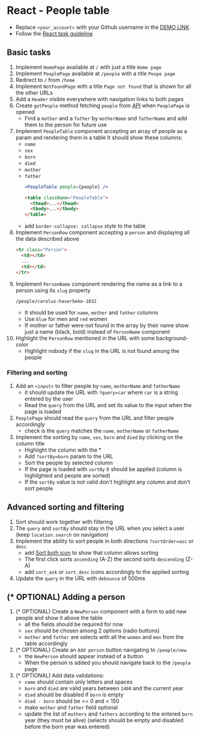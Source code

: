 # React - People table
- Replace `<your_account>` with your Github username in the
  [DEMO LINK](https://<your_account>.github.io/react_people-table/)
- Follow the [React task guideline](https://github.com/mate-academy/react_task-guideline#react-tasks-guideline)

## Basic tasks
1. Implement `HomePage` available at `/` with just a title `Home page`
1. Implement `PeoplePage` available at `/people` with a title `Peope page`
1. Redirect to `/` from `/home`
1. Implement `NotFoundPage` with a title `Page not found` that is shown for all the other URLs
1. Add a `Header` visible everywhere with navigation links to both pages
1. Create `getPeople` method fetching `people` from [API](https://mate-academy.github.io/react_people-table/api/people.json)
  when `PeoplePage` is opened
    - Find a `mother` and a `father` by `motherName` and `fatherName` and add them to the person for future use
1. Implement `PeopleTable` component accepting an array of people as a param and rendering them in a table
  It should show these columns:
    - `name`
    - `sex`
    - `born`
    - `died`
    - `mother`
    - `father`
      ```jsx harmony
      <PeopleTable people={people} />
      ```
      ```html
      <table className="PeopleTable">
        <thead>...</thead>
        <tbody>...</tbody>
      </table>
      ```
    - add `border-collapse: collapse` style to the table
1. Implement `PersonRow` component accepting a `person` and displaying all the data described above
    ```html
    <tr class="Person">
      <td></td>
      ...
      <td></td>
    </tr>
    ```
1. Implement `PersonName` component rendering the name as a link to a person using its `slug` property
    ```
    /people/carolus-haverbeke-1832
    ```
    - It should be used for `name`, `mother` and `father` columns
    - Use `blue` for men and `red` women
    - If mother or father were not found in the array by their name show just a name (black, bold) instead of `PersonName` component
1. Highlight the `PersonRow` mentioned in the URL with some background-color
    - Highlight nobody if the `slug` in the URL is not found among the people

### Filtering and sorting
1. Add an `<input>` to filter people by `name`, `motherName` and `fatherName`
    - it should update the URL with `?query=car` where `car` is a string entered by the user
    - Read the `query` from the URL and set its value to the input when the page is loaded
1. `PeoplePage` should read the `query` from the URL and filter people accordingly
    - check is the `query` matches the `name`, `motherName` or `fatherName`
1. Implement the sorting by `name`, `sex`, `born` and `died` by clicking on the column title
    - Highlight the column with the *
    - Add `?sortBy=born` param to the URL
    - Sort the people by selected column
    - If the page is loaded with `sortBy` it should be applied (column is highilghted and people are sorted)
    - If the `sortBy` value is not valid don't highlight any column and don't sort people

## Advanced sorting and filtering
1. Sort should work together with filtering
1. The `query` and `sortBy` should stay in the URL when you select a user (keep `location.search` on navigation)
1. Implement the ability to sort people in both directions `?sortOrder=asc` or `desc`
    - add [Sort both icon](public/images/sort_both.png) to show that column allows sorting
    - The first click sorts `ascending` (A-Z) the second sorts `descending` (Z-A)
    - add `sort_ask` or `sort_desc` icons accordingly to the applied sorting
1. Update the `query` in the URL with `debounce` of 500ms

## (* OPTIONAL) Adding a person
1. (* OPTIONAL) Create a `NewPerson` component with a form to add new people and show it above the table
    - all the fields should be required for now
    - `sex` should be chosen among 2 options (radio buttons)
    - `mother` and `father` are selects with all the `women` and `men` from the table accordingly
1. (* OPTIONAL) Create an `Add person` button navigating to `/people/new`
    - the `NewPerson` should appear instead of a button
    - When the person is added you should navigate back to the `/people` page
1. (* OPTIONAL) Add data validations:
    - `name` should contain only letters and spaces
    - `born` and `died` are valid years between `1400` and the current year
    - `died` should be disabled if `born` is empty
    - `died - born` should be >= 0 and < 150
    - make `mother` and `father` field optional
    - update the list of `mothers` and `fathers` according to the entered `born` year (they must be alive)
    (selects should be empty and disabled before the born year was entered)
